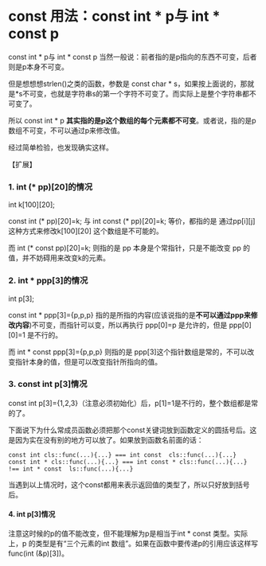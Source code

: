 # const 用法：const int * p与 int * const p

const int * p与 int * const p 当然一般说：前者指的是p指向的东西不可变，后者则是p本身不可变。

但是想想想strlen()之类的函数，参数是 const char * s，如果按上面说的，那就是*s不可变，也就是字符串s的第一个字符不可变了。而实际上是整个字符串都不可变了。

所以 const int * p **其实指的是p这个数组的每个元素都不可变**。或者说，指的是p数组不可变，不可以通过p来修改值。

经过简单检验，也发现确实这样。

【扩展】

### 1. int (* pp)[20]的情况

int k[100][20];

const int (* pp)[20]=k; 与 int const (* pp)[20]=k; 等价，都指的是 通过pp[i][j]这种方式来修改k[100][20] 这个数组是不可能的。

而 int (* const pp)[20]=k; 则指的是 pp 本身是个常指针，只是不能改变 pp 的值，并不妨碍用来改变k的元素。

### 2. int * ppp[3]的情况

int p[3];

const int * ppp[3]={p,p,p} 指的是所指的内容(应该说指的是**不可以通过ppp来修改内容**)不可变，而指针可以变，所以再执行 ppp[0]=p 是允许的，但是 ppp[0][0]=1 是不行的。

而 int * const ppp[3]={p,p,p} 则指的是 ppp[3]这个指针数组是常的，不可以改变指针本身的值，但是可以改变指针所指向的值。

### 3. const int p[3]情况
const int p[3]={1,2,3}（注意必须初始化）后，p[1]=1是不行的，整个数组都是常的了。

下面说下为什么常成员函数必须把那个const关键词放到函数定义的圆括号后。这是因为实在没有别的地方可以放了。如果放到函数名前面的话：
```
const int cls::func(...){...} === int const  cls::func(...){...}
const int * cls::func(...){...} === int const * cls::func(...){...} !== int * const  ls::func(...){...}
```
当遇到以上情况时，这个const都用来表示返回值的类型了，所以只好放到括号后。

#### 4. int p[3]情况
注意这时候的p的值不能改变，但不能理解为p是相当于int * const 类型。实际上，p 的类型是有“三个元素的int 数组”。如果在函数中要传递p的引用应该这样写func(int (&p)[3])。
